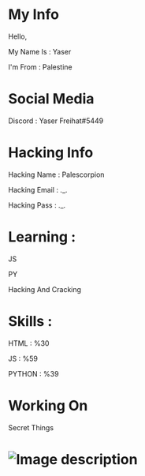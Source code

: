 # My Info

Hello, 

My Name Is : Yaser

I'm From : Palestine

# Social Media 

Discord : Yaser Freihat#5449

# Hacking Info 

Hacking Name : Palescorpion

Hacking Email : ._.

Hacking Pass : ._.

# Learning : 

JS 

PY 

Hacking And Cracking

# Skills : 

HTML : %30

JS : %59

PYTHON : %39

# Working On 

Secret Things 

# ![Image description](https://raw.githubusercontent.com/Yaser-Freihat/Yaser-Freihat/main/Rainbow%20Line.gif)
